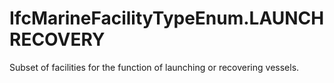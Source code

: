 IfcMarineFacilityTypeEnum.LAUNCHRECOVERY
========================================
Subset of facilities for the function of launching or recovering vessels.


